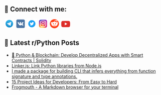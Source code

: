 ## 🔎 Connect with me:
[<img src="https://github.com/bullbesh/bullbesh/blob/main/images/Telegram.png" width="32" height="32" />](https://t.me/bullbesh)
[<img src="https://github.com/bullbesh/bullbesh/blob/main/images/VK.png" width="32" height="32" />](https://vk.com/bullbesh)
[<img src="https://github.com/bullbesh/bullbesh/blob/main/images/Twitter.png" width="32" height="32" />](https://twitter.com/bullbesh1)
[<img src="https://github.com/bullbesh/bullbesh/blob/main/images/Instagram.png" width="32" height="32" />](https://www.instagram.com/bullbesh)
[<img src="https://github.com/bullbesh/bullbesh/blob/main/images/Reddit.png" width="32" height="32" />](https://www.reddit.com/user/bullbesh)
[<img src="https://github.com/bullbesh/bullbesh/blob/main/images/YouTube.png" width="32" height="32" />](https://www.youtube.com/channel/UCtfjRs6uzgq5mfm8S06WTcg)

## 📕 Latest r/Python Posts
<!-- BLOG-POST-LIST:START -->
- [🌟 Python &amp; Blockchain: Develop Decentralized Apps with Smart Contracts | Solidity](https://www.reddit.com/r/Python/comments/133tj8e/python_blockchain_develop_decentralized_apps_with/)
- [Linker.js: Link Python libraries from Node.js](https://www.reddit.com/r/Python/comments/133tej0/linkerjs_link_python_libraries_from_nodejs/)
- [I made a package for building CLI that infers everything from function signature and type annotations.](https://www.reddit.com/r/Python/comments/133sh0v/i_made_a_package_for_building_cli_that_infers/)
- [15 Project Ideas for Developers: From Easy to Hard](https://www.reddit.com/r/Python/comments/133rf9t/15_project_ideas_for_developers_from_easy_to_hard/)
- [Frogmouth - A Markdown browser for your terminal](https://www.reddit.com/r/Python/comments/133par1/frogmouth_a_markdown_browser_for_your_terminal/)
<!-- BLOG-POST-LIST:END -->
